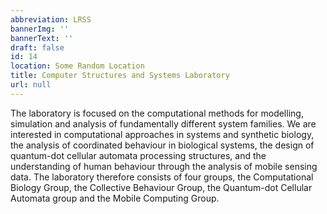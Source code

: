 ```yaml
---
abbreviation: LRSS
bannerImg: ''
bannerText: ''
draft: false
id: 14
location: Some Random Location
title: Computer Structures and Systems Laboratory
url: null
---
```


The laboratory is focused on the computational methods for modelling, simulation and analysis of fundamentally different system families. We are interested in computational approaches in systems and synthetic biology, the analysis of coordinated behaviour in biological systems, the design of quantum-dot cellular automata processing structures, and the understanding of human behaviour through the analysis of mobile sensing data. The laboratory therefore consists of four groups, the Computational Biology Group, the Collective Behaviour Group, the Quantum-dot Cellular Automata group and the Mobile Computing Group.